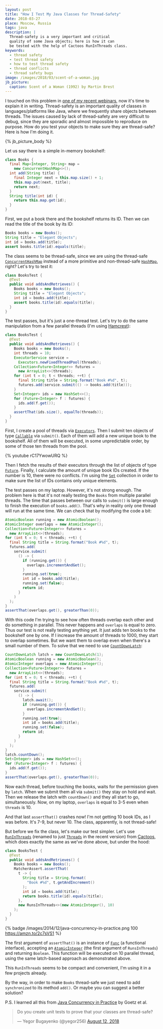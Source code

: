 ```yaml
---
layout: post
title: "How I Test My Java Classes for Thread-Safety"
date: 2018-03-27
place: Moscow, Russia
tags: java
description: |
  Thread-safety is a very important and critical
  quality of some Java objects; here is how it can
  be tested with the help of Cactoos RunInThreads class.
keywords:
  - thread safety
  - test thread safety
  - how to test thread safety
  - thread conflicts
  - thread safety bugs
image: /images/2018/03/scent-of-a-woman.jpg
jb_picture:
  caption: Scent of a Woman (1992) by Martin Brest
---
```


I touched on this problem in [one of my recent webinars](https://www.youtube.com/watch?v=rC17YwowURQ),
now it's time to explain it in writing. Thread-safety is an important
quality of classes in languages/platforms like Java, where we frequently share
objects between threads. The issues caused by lack of thread-safety
are very difficult to debug, since they are sporadic and almost impossible
to reproduce on purpose. How do you test your objects to make sure
they are thread-safe? Here is how I'm doing it.

<!--more-->

{% jb_picture_body %}

Let us say there is a simple in-memory bookshelf:

```java
class Books {
  final Map<Integer, String> map =
    new ConcurrentHashMap<>();
  int add(String title) {
    final Integer next = this.map.size() + 1;
    this.map.put(next, title);
    return next;
  }
  String title(int id) {
    return this.map.get(id);
  }
}
```

First, we put a book there and the bookshelf returns its ID. Then we can
read the title of the book by its ID:

```java
Books books = new Books();
String title = "Elegant Objects";
int id = books.add(title);
assert books.title(id).equals(title);
```

The class seems to be thread-safe, since we are using the thread-safe
[`ConcurrentHashMap`](https://docs.oracle.com/javase/8/docs/api/java/util/concurrent/ConcurrentHashMap.html)
instead of a more primitive and non-thread-safe
[`HashMap`](https://docs.oracle.com/javase/8/docs/api/java/util/HashMap.html),
right? Let's try to test it:

```java
class BooksTest {
  @Test
  public void addsAndRetrieves() {
    Books books = new Books();
    String title = "Elegant Objects";
    int id = books.add(title);
    assert books.title(id).equals(title);
  }
}
```

The test passes, but it's just a one-thread test. Let's try to do the
same manipulation from a few parallel threads (I'm using
[Hamcrest](https://github.com/hamcrest/JavaHamcrest)):

```java
class BooksTest {
  @Test
  public void addsAndRetrieves() {
    Books books = new Books();
    int threads = 10;
    ExecutorService service =
      Executors.newFixedThreadPool(threads);
    Collection<Future<Integer>> futures =
      new ArrayList<>(threads);
    for (int t = 0; t < threads; ++t) {
      final String title = String.format("Book #%d", t);
      futures.add(service.submit(() -> books.add(title)));
    }
    Set<Integer> ids = new HashSet<>();
    for (Future<Integer> f : futures) {
      ids.add(f.get());
    }
    assertThat(ids.size(), equalTo(threads));
  }
}
```

First, I create a pool of threads via
[`Executors`](https://docs.oracle.com/javase/7/docs/api/java/util/concurrent/Executors.html).
Then I submit ten objects of type
[`Callable`](https://docs.oracle.com/javase/7/docs/api/java/util/concurrent/Callable.html) via
`submit()`. Each of them will add a new
unique book to the bookshelf. All of them will be executed, in some
unpredictable order, by some of those ten threads from the pool.

{% youtube rC17YwowURQ %}

Then I fetch the results of their executors through the list of objects
of type
[`Future`](https://docs.oracle.com/javase/7/docs/api/java/util/concurrent/Future.html).
Finally, I calculate the amount of unique book IDs
created. If the number is 10, there were no conflicts. I'm using the
[`Set`](https://docs.oracle.com/javase/7/docs/api/java/util/Set.html)
collection in order to make sure the list of IDs contains only
unique elements.

The test passes on my laptop. However, it's not strong enough. The problem
here is that it's not really testing the `Books` from multiple parallel threads.
The time that passes between our calls to `submit()` is large enough to finish
the execution of `books.add()`. That's why in reality only one thread
will run at the same time. We can check that by modifying the code a bit:

```java
AtomicBoolean running = new AtomicBoolean();
AtomicInteger overlaps = new AtomicInteger();
Collection<Future<Integer>> futures =
  new ArrayList<>(threads);
for (int t = 0; t < threads; ++t) {
  final String title = String.format("Book #%d", t);
  futures.add(
    service.submit(
      () -> {
        if (running.get()) {
          overlaps.incrementAndGet();
        }
        running.set(true);
        int id = books.add(title);
        running.set(false);
        return id;
      }
    )
  );
}
assertThat(overlaps.get(), greaterThan(0));
```

With this code I'm trying to see how often threads overlap each other and
do something in parallel. This never happens and `overlaps` is equal to zero.
Thus our test is not really testing anything yet. It just adds ten
books to the bookshelf one by one. If I increase the amount of threads to
1000, they start to overlap sometimes. But we want them to overlap even
when there's a small number of them.
To solve that we need to use
[`CountDownLatch`](https://docs.oracle.com/javase/7/docs/api/java/util/concurrent/CountDownLatch.html):

```java
CountDownLatch latch = new CountDownLatch(1);
AtomicBoolean running = new AtomicBoolean();
AtomicInteger overlaps = new AtomicInteger();
Collection<Future<Integer>> futures =
  new ArrayList<>(threads);
for (int t = 0; t < threads; ++t) {
  final String title = String.format("Book #%d", t);
  futures.add(
    service.submit(
      () -> {
        latch.await();
        if (running.get()) {
          overlaps.incrementAndGet();
        }
        running.set(true);
        int id = books.add(title);
        running.set(false);
        return id;
      }
    )
  );
}
latch.countDown();
Set<Integer> ids = new HashSet<>();
for (Future<Integer> f : futures) {
  ids.add(f.get());
}
assertThat(overlaps.get(), greaterThan(0));
```

Now each thread, before touching the books, waits for the permission
given by `latch`. When we submit them all via `submit()` they stay on hold
and wait. Then we release the latch with `countDown()` and they all start
to go, simultaneously. Now, on my laptop, `overlaps` is equal to 3-5 even when `threads`
is 10.

And that last `assertThat()` crashes now! I'm not getting 10 book IDs,
as I was before. It's 7-9, but never 10. The class, apparently, is not thread-safe!

But before we fix the class, let's make our test simpler. Let's use
[`RunInThreads`](http://static.javadoc.io/org.cactoos/cactoos/0.29/org/cactoos/matchers/RunsInThreads.html)
(renamed to just [`Threads`](https://www.javadoc.io/doc/org.cactoos/cactoos/latest/org/cactoos/experimental/Threads.html) in the recent version)
from [Cactoos](https://www.cactoos.org), which does exactly the same as we've done above,
but under the hood:

```java
class BooksTest {
  @Test
  public void addsAndRetrieves() {
    Books books = new Books();
    MatcherAssert.assertThat(
      t -> {
        String title = String.format(
          "Book #%d", t.getAndIncrement()
        );
        int id = books.add(title);
        return books.title(id).equals(title);
      },
      new RunsInThreads<>(new AtomicInteger(), 10)
    );
  }
}
```

{% badge /images/2014/12/java-concurrency-in-practice.png 100 https://amzn.to/2c7sVS1 %}

The first argument of `assertThat()` is an instance of
[`Func`](http://static.javadoc.io/org.cactoos/cactoos/0.29/org/cactoos/Func.html)
(a functional interface), accepting an
[`AtomicInteger`](https://docs.oracle.com/javase/8/docs/api/java/util/concurrent/atomic/AtomicInteger.html)
(the first argument of `RunsInThreads`) and returning `Boolean`. This function will
be executed on 10 parallel thread, using the same latch-based approach
as demonstrated above.

This `RunInThreads` seems to be compact and convenient, I'm using it
in a few projects already.

By the way, in order to make `Books` thread-safe we just need to add
`synchronized` to its method `add()`. Or maybe you can suggest a better
solution?

P.S. I learned all this from [Java Concurrency in Practice](https://amzn.to/2c7sVS1)
by Goetz et al.

<blockquote class="twitter-tweet" data-lang="en"><p lang="en" dir="ltr">Do you create unit tests to prove that your classes are thread-safe?</p>&mdash; Yegor Bugayenko (@yegor256) <a href="https://twitter.com/yegor256/status/1028678871187640329?ref_src=twsrc%5Etfw">August 12, 2018</a></blockquote>
<script async src="https://platform.twitter.com/widgets.js" charset="utf-8"></script>
